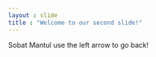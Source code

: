 ```yaml
---
layout : slide
title : "Welcome to our second slide!" 
---
```

Sobat Mantul
use the left arrow to go back!
